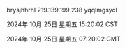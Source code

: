 brysjhhrhl 219.139.199.238 yqqlmgsycl

2024年 10月 25日 星期五 15:20:02 CST

2024年 10月 25日 星期五 07:20:02 GMT
